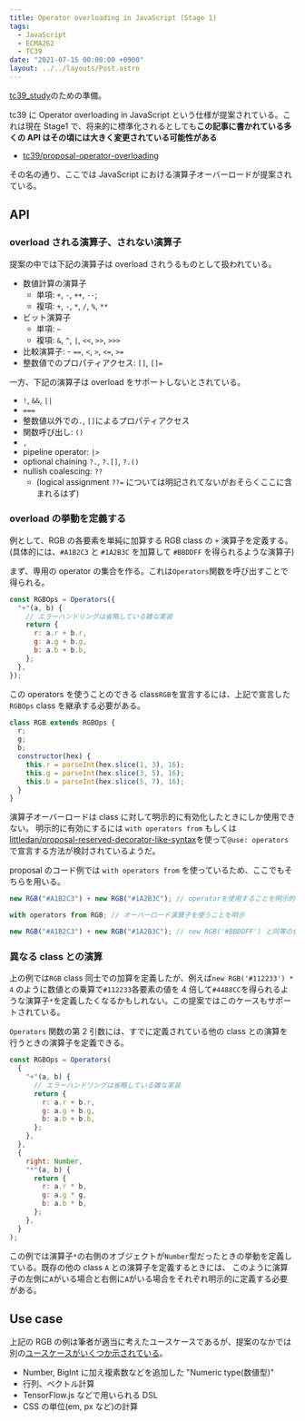 ```yaml
---
title: Operator overloading in JavaScript (Stage 1)
tags:
  - JavaScript
  - ECMA262
  - TC39
date: "2021-07-15 00:00:00 +0900"
layout: ../../layouts/Post.astro
---
```


[tc39_study](https://web-study.connpass.com/event/213676/)のための準備。

tc39 に Operator overloading in JavaScript という仕様が提案されている。これは現在 Stage1 で、将来的に標準化されるとしても**この記事に書かれている多くの API はその頃には大きく変更されている可能性がある**

- [tc39/proposal-operator-overloading](https://github.com/tc39/proposal-operator-overloading)

その名の通り、ここでは JavaScript における演算子オーバーロードが提案されている。

## API

### overload される演算子、されない演算子

提案の中では下記の演算子は overload されうるものとして扱われている。

- 数値計算の演算子
  - 単項: `+`, `-`, `++`, `--`;
  - 複項: `+`, `-`, `*`, `/`, `%`, `**`
- ビット演算子
  - 単項: `~`
  - 複項: `&`, `^`, `|`, `<<`, `>>`, `>>>`
- 比較演算子: - `==`, `<`, `>`, `<=`, `>=`
- 整数値でのプロパティアクセス: `[]`, `[]=`

一方、下記の演算子は overload をサポートしないとされている。

- `!`, `&&`, `||`
- `===`
- 整数値以外での`.`, `[]`によるプロパティアクセス
- 関数呼び出し: `()`
- `,`
- pipeline operator: `|>`
- optional chaining `?.`, `?.[]`, `?.()`
- nullish coalescing: `??`
  - (logical assignment `??=` については明記されてないがおそらくここに含まれるはず)

### overload の挙動を定義する

例として、RGB の各要素を単純に加算する RGB class の `+` 演算子を定義する。
(具体的には、`#A1B2C3` と `#1A2B3C` を加算して `#BBDDFF` を得られるような演算子)

まず、専用の operator の集合を作る。これは`Operators`関数を呼び出すことで得られる。

```js
const RGBOps = Operators({
  "+"(a, b) {
    // エラーハンドリングは省略している雑な実装
    return {
      r: a.r + b.r,
      g: a.g + b.g,
      b: a.b + b.b,
    };
  },
});
```

この operators を使うことのできる class`RGB`を宣言するには、上記で宣言した`RGBOps` class を継承する必要がある。

```js
class RGB extends RGBOps {
  r;
  g;
  b;
  constructor(hex) {
    this.r = parseInt(hex.slice(1, 3), 16);
    this.g = parseInt(hex.slice(3, 5), 16);
    this.b = parseInt(hex.slice(5, 7), 16);
  }
}
```

演算子オーバーロードは class に対して明示的に有効化したときにしか使用できない。
明示的に有効にするには `with operators from` もしくは [littledan/proposal-reserved-decorator-like-syntax](https://github.com/littledan/proposal-reserved-decorator-like-syntax)を使って`@use: operators` で宣言する方法が検討されているようだ。

proposal のコード例では `with operators from` を使っているため、ここでもそちらを用いる。

```js
new RGB("#A1B2C3") + new RGB("#1A2B3C"); // operatorを使用することを明示的に宣言していないためTypeError の例外が起きる。

with operators from RGB; // オーバーロード演算子を使うことを明示

new RGB("#A1B2C3") + new RGB("#1A2B3C"); // new RGB('#BBDDFF') と同等の値を持つインスタンスが得られる
```

### 異なる class との演算

上の例では`RGB` class 同士での加算を定義したが、例えば`new RGB('#112233') * 4` のように数値との乗算で`#112233`各要素の値を 4 倍して`#4488CC`を得られるような演算子`*`を定義したくなるかもしれない。この提案ではこのケースもサポートされている。

`Operators` 関数の第 2 引数には、すでに定義されている他の class との演算を行うときの演算子を定義できる。

```js
const RGBOps = Operators(
  {
    "+"(a, b) {
      // エラーハンドリングは省略している雑な実装
      return {
        r: a.r + b.r,
        g: a.g + b.g,
        b: a.b + b.b,
      };
    },
  },
  {
    right: Number,
    "*"(a, b) {
      return {
        r: a.r * b,
        g: a.g * g,
        b: a.b * b,
      };
    },
  }
);
```

この例では演算子`*`の右側のオブジェクトが`Number`型だったときの挙動を定義している。既存の他の class `A` との演算子を定義するときには、
このように演算子の左側に`A`がいる場合と右側に`A`がいる場合をそれぞれ明示的に定義する必要がある。

## Use case

上記の RGB の例は筆者が適当に考えたユースケースであるが、提案のなかでは別の[ユースケースがいくつか示されている](https://github.com/tc39/proposal-operator-overloading#case-studies)。

- Number, BigInt に加え複素数などを追加した "Numeric type(数値型)"
- 行列、ベクトル計算
- TensorFlow.js などで用いられる DSL
- CSS の単位(em, px など)の計算
